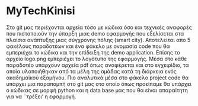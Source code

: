 # MyTechKinisi
Στο git μας περιέχονται αρχεία τόσο με κώδικα όσο και τεχνικές αναφορές που πιστοποιούν την ύπαρξη μιας demo εφαρμογής που εξελίσεται στα πλαίσια ανάπτυξης μιας σύγχρονης πόλης (smart city). Αποτελείται απο 5 φακέλους παραδοτέων και ένα φάκελο με ονομασία code που θα εμπεριέχει το κώδικα και την επίδειξη της demo application. Επίσης το αρχείο logo.png εμπεριέχει το λογότυπο της εφαρμογής. Μέσα στο κάθε παραδοτέο υπάρχουν αρχεία pdf όπως
αναφέρεται και στο εγχειρίδιο, τα οποία υλοποιήθηκαν από τα μέλη της ομάδας κατά τη διάρκεια ενός ακαδημαϊκού εξαμήνου. Πιο αναλυτικά μέσα στο φάκελο project code θα υπάρχει μια παραπομπή στο git μας στο οποίο όπως προείπαμε θα υπάρχει ο κώδικας σε μορφή python και η data base μας που θα είναι απαραίτητη για να ¨τρέξει’ η εφαρμογή.

